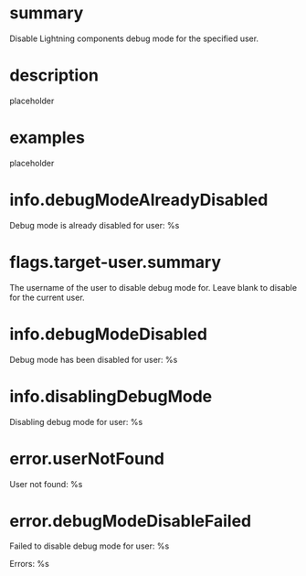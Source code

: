 # summary

Disable Lightning components debug mode for the specified user.

# description

placeholder

# examples

placeholder

# info.debugModeAlreadyDisabled

Debug mode is already disabled for user: %s

# flags.target-user.summary

The username of the user to disable debug mode for. Leave blank to disable for the current user.

# info.debugModeDisabled

Debug mode has been disabled for user: %s

# info.disablingDebugMode

Disabling debug mode for user: %s

# error.userNotFound

User not found: %s

# error.debugModeDisableFailed

Failed to disable debug mode for user: %s

Errors: %s
